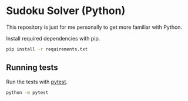 # Sudoku Solver (Python)

This repository is just for me personally to get more familiar with Python.

Install required dependencies with pip.

```bash
pip install -r requirements.txt
```

## Running tests

Run the tests with [pytest](https://docs.pytest.org/en/latest/).

```bash
python -m pytest
```
